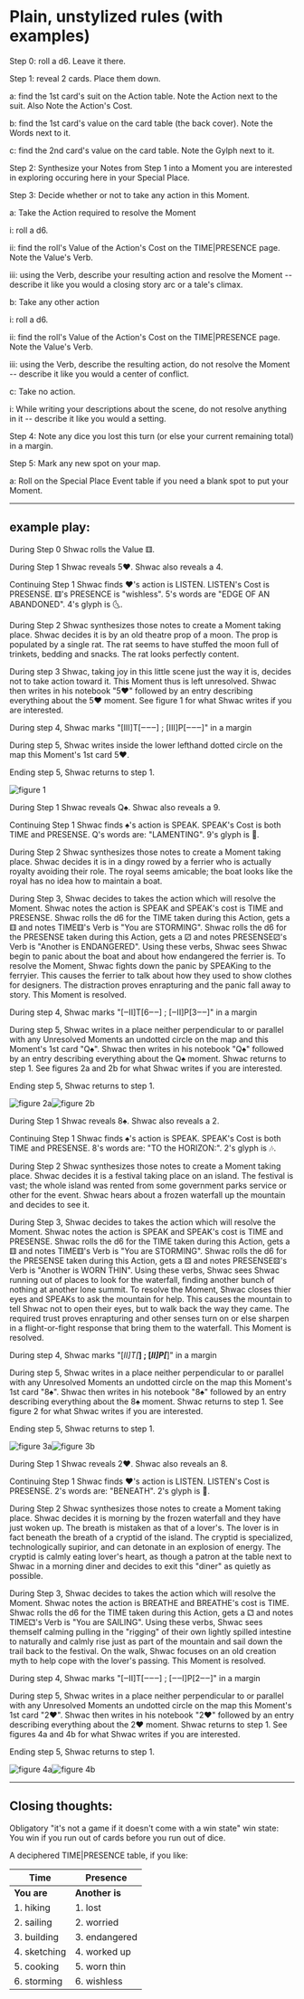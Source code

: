 # Plain, unstylized rules (with examples)

Step 0: roll a d6. Leave it there.

Step 1: reveal 2 cards. Place them down.

a: find the 1st card's suit on the Action table. Note the Action next to the suit. Also Note the Action's Cost.

b: find the 1st card's value on the card table (the back cover). Note the Words next to it.

c: find the 2nd card's value on the card table. Note the Gylph next to it.

Step 2: Synthesize your Notes from Step 1 into a Moment you are interested in exploring occuring here in your Special Place.

Step 3: Decide whether or not to take any action in this Moment.

a: Take the Action required to resolve the Moment

   i: roll a d6.

   ii: find the roll's Value of the Action's Cost on the TIME|PRESENCE page. Note the Value's Verb.

   iii: using the Verb, describe your resulting action and resolve the Moment -- describe it like you would a closing story arc or a tale's climax.

b: Take any other action

   i: roll a d6.

   ii: find the roll's Value of the Action's Cost on the TIME|PRESENCE page. Note the Value's Verb.

   iii: using the Verb, describe the resulting action, do not resolve the Moment -- describe it like you would a center of conflict.

c: Take no action.

   i: While writing your descriptions about the scene, do not resolve anything in it -- describe it like you would a setting.

Step 4: Note any dice you lost this turn (or else your current remaining total) in a margin.

Step 5: Mark any new spot on your map.

 a: Roll on the Special Place Event table if you need a blank spot to put your Moment. 


---

## example play:


During Step 0 Shwac rolls the Value ⚅.

During Step 1 Shwac reveals 5♥. Shwac also reveals a 4.

Continuing Step 1 Shwac finds ♥'s action is LISTEN. LISTEN's Cost is PRESENSE. ⚅'s PRESENCE is "wishless". 5's words are "EDGE OF AN ABANDONED". 4's glyph is 🌜.

During Step 2 Shwac synthesizes those notes to create a Moment taking place. Shwac decides it is by an old theatre prop of a moon. The prop is populated by a single rat. The rat seems to have stuffed the moon full of trinkets, bedding and snacks. The rat looks perfectly content.

During step 3 Shwac, taking joy in this little scene just the way it is, decides not to take action toward it. This Moment thus is left unresolved. Shwac then writes in his notebook "5♥" followed by an entry describing everything about the 5♥ moment. See figure 1 for what Shwac writes if you are interested.

During step 4, Shwac marks "[III]T[‒‒‒] ; [III]P[‒‒‒]" in a margin

During step 5, Shwac writes inside the lower lefthand dotted circle on the map this Moment's 1st card 5♥.

Ending step 5, Shwac returns to step 1.

![figure 1](https://66.media.tumblr.com/64298ce2805df279636a4defc2a9a677/a03d4ea84ae6ee69-8b/s540x810/199d4a5dab976428f33eebef736d5ea606340b94.jpg)

During Step 1 Shwac reveals Q♠. Shwac also reveals a 9.

Continuing Step 1 Shwac finds ♠'s action is SPEAK. SPEAK's Cost is both TIME and PRESENSE. Q's words are: "LAMENTING". 9's glyph is 👑.

During Step 2 Shwac synthesizes those notes to create a Moment taking place. Shwac decides it is in a dingy rowed by a ferrier who is actually royalty avoiding their role. The royal seems amicable; the boat looks like the royal has no idea how to maintain a boat.

During Step 3, Shwac decides to takes the action which will resolve the Moment. Shwac notes the action is SPEAK and SPEAK's cost is TIME and PRESENSE. Shwac rolls the d6 for the TIME taken during this Action, gets a ⚅ and notes TIME⚅'s Verb is "You are STORMING". Shwac rolls the d6 for the PRESENSE taken during this Action, gets a ⚂ and notes PRESENSE⚂'s Verb is "Another is ENDANGERED". Using these verbs, Shwac sees Shwac begin to panic about the boat and about how endangered the ferrier is. To resolve the Moment, Shwac fights down the panic by SPEAKing to the ferryier. This causes the ferrier to talk about how they used to show clothes for designers. The distraction proves enrapturing and the panic fall away to story. This Moment is resolved.

During step 4, Shwac marks "[‒II]T[6‒‒] ; [‒II]P[3‒‒]" in a margin

During step 5, Shwac writes in a place neither perpendicular to or parallel with any Unresolved Moments an undotted circle on the map and this Moment's 1st card "Q♠". Shwac then writes in his notebook "Q♠" followed by an entry describing everything about the Q♠ moment. Shwac returns to step 1. See figures 2a and 2b for what Shwac writes if you are interested.

Ending step 5, Shwac returns to step 1.

![figure 2a](https://66.media.tumblr.com/43345d10442e2b253e17920bcf5c791d/a03d4ea84ae6ee69-16/s540x810/ce7af7c317a4da40155ff918680200b75b3f8e58.jpg)![figure 2b](https://66.media.tumblr.com/861af563be0bba54ede4fb47d9ec7b02/a03d4ea84ae6ee69-7f/s540x810/78479583f0ed7dd8e6a4d05a2f021650324192f4.jpg)

During Step 1 Shwac reveals 8♠. Shwac also reveals a 2. 

Continuing Step 1 Shwac finds ♠'s action is SPEAK. SPEAK's Cost is both TIME and PRESENSE. 8's words are: "TO the HORIZON:". 2's glyph is 🎶. 

During Step 2 Shwac synthesizes those notes to create a Moment taking place. Shwac decides it is a festival taking place on an island. The festival is vast; the whole island was rented from some government parks service or other for the event. Shwac hears about a frozen waterfall up the mountain and decides to see it. 

During Step 3, Shwac decides to takes the action which will resolve the Moment. Shwac notes the action is SPEAK and SPEAK's cost is TIME and PRESENSE. Shwac rolls the d6 for the TIME taken during this Action, gets a ⚅ and notes TIME⚅'s Verb is "You are STORMING". Shwac rolls the d6 for the PRESENSE taken during this Action, gets a ⚄ and notes PRESENSE⚄'s Verb is "Another is WORN THIN". Using these verbs, Shwac sees Shwac running out of places to look for the waterfall, finding another bunch of nothing at another lone summit. To resolve the Moment, Shwac closes thier eyes and SPEAKs to ask the mountain for help. This causes the mountain to tell Shwac not to open their eyes, but to walk back the way they came. The required trust proves enrapturing and other senses turn on or else sharpen in a flight-or-fight response that bring them to the waterfall. This Moment is resolved. 

During step 4, Shwac marks "[_II]T[___] ; [_II]P[___]" in a margin 

During step 5, Shwac writes in a place neither perpendicular to or parallel with any Unresolved Moments an undotted circle on the map this Moment's 1st card "8♠". Shwac then writes in his notebook "8♠" followed by an entry describing everything about the 8♠ moment. Shwac returns to step 1. See figure 2 for what Shwac writes if you are interested.

Ending step 5, Shwac returns to step 1.

![figure 3a](https://66.media.tumblr.com/f12c4667ceb4d76f660f4696195c8e70/a03d4ea84ae6ee69-02/s540x810/a88ba8e17b8e71d89443dad324f2ac01c76ac536.jpg)![figure 3b](https://66.media.tumblr.com/8e0b370d1dab44a8bca768137ebd5cac/a03d4ea84ae6ee69-12/s540x810/e37aa1894e80f38b593f1f4b90f8173537fbcce3.jpg)

During Step 1 Shwac reveals 2♥. Shwac also reveals an 8.

Continuing Step 1 Shwac finds ♥'s action is LISTEN. LISTEN's Cost is PRESENSE. 2's words are: "BENEATH". 2's glyph is 🚀.

During Step 2 Shwac synthesizes those notes to create a Moment taking place. Shwac decides it is morning by the frozen waterfall and they have just woken up. The breath is mistaken as that of a lover's. The lover is in fact beneath the breath of a cryptid of the island. The cryptid is specialized, technologically supirior, and can detonate in an explosion of energy. The cryptid is calmly eating lover's heart, as though a patron at the table next to Shwac in a morning diner and decides to exit this "diner" as quietly as possible.

During Step 3, Shwac decides to takes the action which will resolve the Moment. Shwac notes the action is BREATHE and BREATHE's cost is TIME. Shwac rolls the d6 for the TIME taken during this Action, gets a ⚁ and notes TIME⚁'s Verb is "You are SAILING". Using these verbs, Shwac sees themself calming pulling in the "rigging" of their own lightly spilled intestine to naturally and calmly rise just as part of the mountain and sail down the trail back to the festival. On the walk, Shwac focuses on an old creation myth to help cope with the lover's passing. This Moment is resolved.

During step 4, Shwac marks "[‒II]T[‒‒‒] ; [‒‒I]P[2‒‒]" in a margin

During step 5, Shwac writes in a place neither perpendicular to or parallel with any Unresolved Moments an undotted circle on the map this Moment's 1st card "2♥". Shwac then writes in his notebook "2♥" followed by an entry describing everything about the 2♥ moment. Shwac returns to step 1. See figures 4a and 4b for what Shwac writes if you are interested.

Ending step 5, Shwac returns to step 1.

![figure 4a](https://66.media.tumblr.com/79211a42821f9672b929a154b2a8c49a/a03d4ea84ae6ee69-ba/s540x810/c90540adbc007bafea28fb67ae7cb3c721fa3c19.jpg)![figure 4b](https://66.media.tumblr.com/40cd26465e87e7f9e779d93955ff413b/a03d4ea84ae6ee69-77/s540x810/e3aa2219665b9e5ae0e799f9f42b6623ea68b627.jpg)

---

## Closing thoughts:

Obligatory "it's not a game if it doesn't come with a win state" win state: You win if you run out of cards before you run out of dice.

A deciphered TIME|PRESENCE table, if you like:

Time | Presence 
---|--- 
**You are** | **Another is** 
1. hiking | 1. lost 
2. sailing | 2. worried 
3. building | 3. endangered 
4. sketching | 4. worked up 
5. cooking | 5. worn thin 
6. storming | 6. wishless
